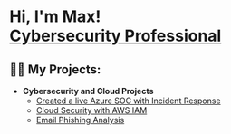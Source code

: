 <h1>Hi, I'm Max! <br/><a href="[https://github.com/joshmadakor1](https://github.com/maximillianzh)"></a><a href="https://www.linkedin.com/in/maximillian-zhulenev-89929819a/
">Cybersecurity Professional</a>
  
<h2>👨‍💻 My Projects:</h2>

- <b>Cybersecurity and Cloud Projects </b>
  - [Created a live Azure SOC with Incident Response](https://github.com/maximillianzh/Azure-SOC)
  - [Cloud Security with AWS IAM](https://github.com/maximillianzh/AWS-IAM)
  - [Email Phishing Analysis](https://github.com/maximillianzh/Email-Phishing-Analysis)


